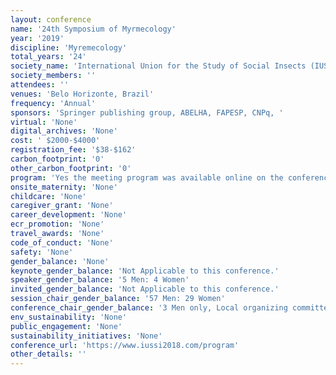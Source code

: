 ```yaml
---
layout: conference 
name: '24th Symposium of Myrmecology'
year: '2019'
discipline: 'Myremecology'
total_years: '24'
society_name: 'International Union for the Study of Social Insects (IUSSI)'
society_members: ''
attendees: ''
venues: 'Belo Horizonte, Brazil'
frequency: 'Annual'
sponsors: 'Springer publishing group, ABELHA, FAPESP, CNPq, '
virtual: 'None'
digital_archives: 'None'
cost: ' $2000-$4000'
registration_fee: '$38-$162'
carbon_footprint: '0'
other_carbon_footprint: '0'
program: 'Yes the meeting program was available online on the conference website.'
onsite_maternity: 'None'
childcare: 'None'
caregiver_grant: 'None'
career_development: 'None'
ecr_promotion: 'None'
travel_awards: 'None'
code_of_conduct: 'None'
safety: 'None'
gender_balance: 'None'
keynote_gender_balance: 'Not Applicable to this conference.'
speaker_gender_balance: '5 Men: 4 Women'
invited_gender_balance: 'Not Applicable to this conference.'
session_chair_gender_balance: '57 Men: 29 Women'
conference_chair_gender_balance: '3 Men only, Local organizing committee: 5 Men: 1 Woman'
env_sustainability: 'None'
public_engagement: 'None'
sustainability_initiatives: 'None'
conference_url: 'https://www.iussi2018.com/program'
other_details: ''
---
```

